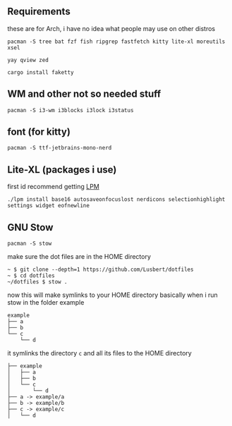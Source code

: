 ## Requirements
these are for Arch, i have no idea what people may use on other distros
```
pacman -S tree bat fzf fish ripgrep fastfetch kitty lite-xl moreutils xsel
```
```
yay qview zed
```
```
cargo install faketty
```
## WM and other not so needed stuff

```
pacman -S i3-wm i3blocks i3lock i3status 
```

## font (for kitty)

```
pacman -S ttf-jetbrains-mono-nerd
```

## Lite-XL (packages i use)
first id recommend getting [LPM](https://github.com/adamharrison/lite-xl-plugin-manager)
```
./lpm install base16 autosaveonfocuslost nerdicons selectionhighlight settings widget eofnewline
```

## GNU Stow
```
pacman -S stow
```
make sure the dot files are in the HOME directory
```
~ $ git clone --depth=1 https://github.com/Lusbert/dotfiles
~ $ cd dotfiles
~/dotfiles $ stow .
```
now this will make symlinks to your HOME directory
basically
when i run stow in the folder example
```
example
├── a
├── b
└── c
    └── d
```
it symlinks the directory `c` and all its files to the HOME directory
```
├── example
│   ├── a
│   ├── b
│   └── c
│       └── d
├── a -> example/a
├── b -> example/b
├── c -> example/c
│   └── d
```

